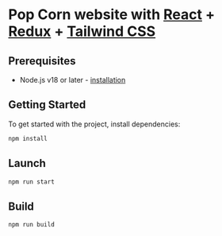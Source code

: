 # Pop Corn website with [React][react-docs] + [Redux][react-redux-docs] + [Tailwind CSS][tailwind-css-docs]

## Prerequisites

* Node.js v18 or later - [installation][nodejs-install]

## Getting Started

To get started with the project, install dependencies:

```sh
npm install 
```

## Launch

```sh
npm run start
```

## Build

```sh
npm run build
```

[react-docs]: https://react.dev/learn
[react-redux-docs]: https://react-redux.js.org/
[nodejs-install]: https://nodejs.org/en/download/
[tailwind-css-docs]: https://tailwindcss.com/
